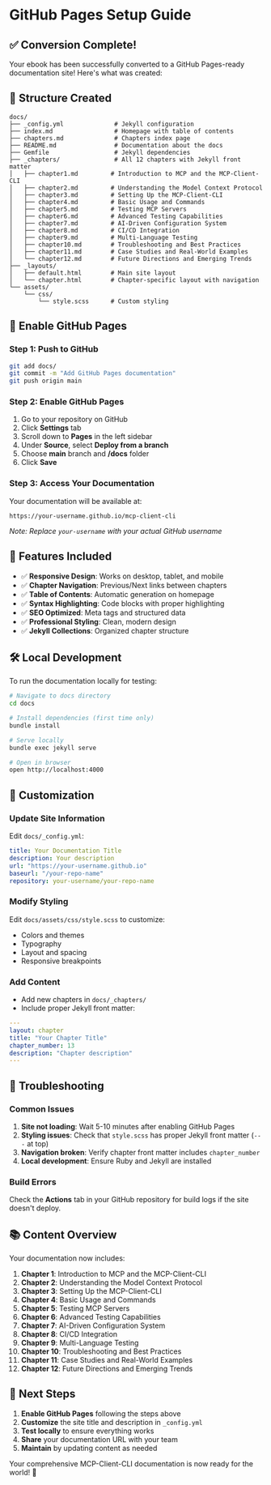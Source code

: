 # GitHub Pages Setup Guide

## ✅ Conversion Complete!

Your ebook has been successfully converted to a GitHub Pages-ready documentation site! Here's what was created:

## 📁 Structure Created

```
docs/
├── _config.yml              # Jekyll configuration
├── index.md                 # Homepage with table of contents
├── chapters.md              # Chapters index page
├── README.md                # Documentation about the docs
├── Gemfile                  # Jekyll dependencies
├── _chapters/               # All 12 chapters with Jekyll front matter
│   ├── chapter1.md         # Introduction to MCP and the MCP-Client-CLI
│   ├── chapter2.md         # Understanding the Model Context Protocol
│   ├── chapter3.md         # Setting Up the MCP-Client-CLI
│   ├── chapter4.md         # Basic Usage and Commands
│   ├── chapter5.md         # Testing MCP Servers
│   ├── chapter6.md         # Advanced Testing Capabilities
│   ├── chapter7.md         # AI-Driven Configuration System
│   ├── chapter8.md         # CI/CD Integration
│   ├── chapter9.md         # Multi-Language Testing
│   ├── chapter10.md        # Troubleshooting and Best Practices
│   ├── chapter11.md        # Case Studies and Real-World Examples
│   └── chapter12.md        # Future Directions and Emerging Trends
├── _layouts/
│   ├── default.html        # Main site layout
│   └── chapter.html        # Chapter-specific layout with navigation
└── assets/
    └── css/
        └── style.scss      # Custom styling
```

## 🚀 Enable GitHub Pages

### Step 1: Push to GitHub
```bash
git add docs/
git commit -m "Add GitHub Pages documentation"
git push origin main
```

### Step 2: Enable GitHub Pages
1. Go to your repository on GitHub
2. Click **Settings** tab
3. Scroll down to **Pages** in the left sidebar
4. Under **Source**, select **Deploy from a branch**
5. Choose **main** branch and **/docs** folder
6. Click **Save**

### Step 3: Access Your Documentation
Your documentation will be available at:
```
https://your-username.github.io/mcp-client-cli
```

*Note: Replace `your-username` with your actual GitHub username*

## 🎨 Features Included

- ✅ **Responsive Design**: Works on desktop, tablet, and mobile
- ✅ **Chapter Navigation**: Previous/Next links between chapters
- ✅ **Table of Contents**: Automatic generation on homepage
- ✅ **Syntax Highlighting**: Code blocks with proper highlighting
- ✅ **SEO Optimized**: Meta tags and structured data
- ✅ **Professional Styling**: Clean, modern design
- ✅ **Jekyll Collections**: Organized chapter structure

## 🛠️ Local Development

To run the documentation locally for testing:

```bash
# Navigate to docs directory
cd docs

# Install dependencies (first time only)
bundle install

# Serve locally
bundle exec jekyll serve

# Open in browser
open http://localhost:4000
```

## 📝 Customization

### Update Site Information
Edit `docs/_config.yml`:
```yaml
title: Your Documentation Title
description: Your description
url: "https://your-username.github.io"
baseurl: "/your-repo-name"
repository: your-username/your-repo-name
```

### Modify Styling
Edit `docs/assets/css/style.scss` to customize:
- Colors and themes
- Typography
- Layout and spacing
- Responsive breakpoints

### Add Content
- Add new chapters in `docs/_chapters/`
- Include proper Jekyll front matter:
```yaml
---
layout: chapter
title: "Your Chapter Title"
chapter_number: 13
description: "Chapter description"
---
```

## 🔧 Troubleshooting

### Common Issues

1. **Site not loading**: Wait 5-10 minutes after enabling GitHub Pages
2. **Styling issues**: Check that `style.scss` has proper Jekyll front matter (`---` at top)
3. **Navigation broken**: Verify chapter front matter includes `chapter_number`
4. **Local development**: Ensure Ruby and Jekyll are installed

### Build Errors
Check the **Actions** tab in your GitHub repository for build logs if the site doesn't deploy.

## 📚 Content Overview

Your documentation now includes:

1. **Chapter 1**: Introduction to MCP and the MCP-Client-CLI
2. **Chapter 2**: Understanding the Model Context Protocol  
3. **Chapter 3**: Setting Up the MCP-Client-CLI
4. **Chapter 4**: Basic Usage and Commands
5. **Chapter 5**: Testing MCP Servers
6. **Chapter 6**: Advanced Testing Capabilities
7. **Chapter 7**: AI-Driven Configuration System
8. **Chapter 8**: CI/CD Integration
9. **Chapter 9**: Multi-Language Testing
10. **Chapter 10**: Troubleshooting and Best Practices
11. **Chapter 11**: Case Studies and Real-World Examples
12. **Chapter 12**: Future Directions and Emerging Trends

## 🎯 Next Steps

1. **Enable GitHub Pages** following the steps above
2. **Customize** the site title and description in `_config.yml`
3. **Test locally** to ensure everything works
4. **Share** your documentation URL with your team
5. **Maintain** by updating content as needed

Your comprehensive MCP-Client-CLI documentation is now ready for the world! 🌟 